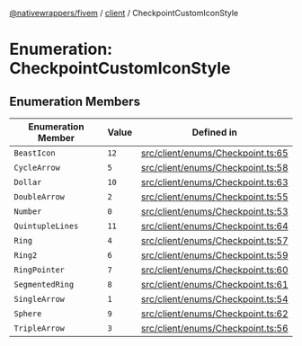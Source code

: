 [@nativewrappers/fivem](../../README.md) / [client](../README.md) / CheckpointCustomIconStyle

# Enumeration: CheckpointCustomIconStyle

## Enumeration Members

| Enumeration Member | Value | Defined in |
| ------ | ------ | ------ |
| `BeastIcon` | `12` | [src/client/enums/Checkpoint.ts:65](https://github.com/nativewrappers/fivem/blob/76a4f0a0bbabe839eed05afc2b892d754096c3d3/src/client/enums/Checkpoint.ts#L65) |
| `CycleArrow` | `5` | [src/client/enums/Checkpoint.ts:58](https://github.com/nativewrappers/fivem/blob/76a4f0a0bbabe839eed05afc2b892d754096c3d3/src/client/enums/Checkpoint.ts#L58) |
| `Dollar` | `10` | [src/client/enums/Checkpoint.ts:63](https://github.com/nativewrappers/fivem/blob/76a4f0a0bbabe839eed05afc2b892d754096c3d3/src/client/enums/Checkpoint.ts#L63) |
| `DoubleArrow` | `2` | [src/client/enums/Checkpoint.ts:55](https://github.com/nativewrappers/fivem/blob/76a4f0a0bbabe839eed05afc2b892d754096c3d3/src/client/enums/Checkpoint.ts#L55) |
| `Number` | `0` | [src/client/enums/Checkpoint.ts:53](https://github.com/nativewrappers/fivem/blob/76a4f0a0bbabe839eed05afc2b892d754096c3d3/src/client/enums/Checkpoint.ts#L53) |
| `QuintupleLines` | `11` | [src/client/enums/Checkpoint.ts:64](https://github.com/nativewrappers/fivem/blob/76a4f0a0bbabe839eed05afc2b892d754096c3d3/src/client/enums/Checkpoint.ts#L64) |
| `Ring` | `4` | [src/client/enums/Checkpoint.ts:57](https://github.com/nativewrappers/fivem/blob/76a4f0a0bbabe839eed05afc2b892d754096c3d3/src/client/enums/Checkpoint.ts#L57) |
| `Ring2` | `6` | [src/client/enums/Checkpoint.ts:59](https://github.com/nativewrappers/fivem/blob/76a4f0a0bbabe839eed05afc2b892d754096c3d3/src/client/enums/Checkpoint.ts#L59) |
| `RingPointer` | `7` | [src/client/enums/Checkpoint.ts:60](https://github.com/nativewrappers/fivem/blob/76a4f0a0bbabe839eed05afc2b892d754096c3d3/src/client/enums/Checkpoint.ts#L60) |
| `SegmentedRing` | `8` | [src/client/enums/Checkpoint.ts:61](https://github.com/nativewrappers/fivem/blob/76a4f0a0bbabe839eed05afc2b892d754096c3d3/src/client/enums/Checkpoint.ts#L61) |
| `SingleArrow` | `1` | [src/client/enums/Checkpoint.ts:54](https://github.com/nativewrappers/fivem/blob/76a4f0a0bbabe839eed05afc2b892d754096c3d3/src/client/enums/Checkpoint.ts#L54) |
| `Sphere` | `9` | [src/client/enums/Checkpoint.ts:62](https://github.com/nativewrappers/fivem/blob/76a4f0a0bbabe839eed05afc2b892d754096c3d3/src/client/enums/Checkpoint.ts#L62) |
| `TripleArrow` | `3` | [src/client/enums/Checkpoint.ts:56](https://github.com/nativewrappers/fivem/blob/76a4f0a0bbabe839eed05afc2b892d754096c3d3/src/client/enums/Checkpoint.ts#L56) |
